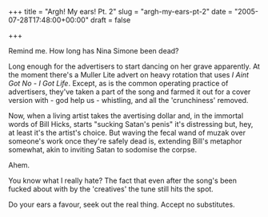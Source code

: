 +++
title = "Argh! My ears! Pt. 2"
slug = "argh-my-ears-pt-2"
date = "2005-07-28T17:48:00+00:00"
draft = false

+++

Remind me. How long has Nina Simone been dead?

Long enough for the advertisers to start dancing on her grave apparently. At the moment there's a Muller Lite advert on heavy rotation that uses <cite asin="B00009PBWR">I Aint Got No - I Got Life</cite>. Except, as is the common operating practice of advertisers, they've taken a part of the song and farmed it out for a cover version with - god help us - whistling, and all the 'crunchiness' removed.

Now, when a living artist takes the avertising dollar and, in the immortal words of Bill Hicks, starts "sucking Satan's penis" it's distressing but, hey, at least it's the artist's choice. But waving the fecal wand of muzak over someone's work once they're safely dead is, extending Bill's metaphor somewhat, akin to inviting Satan to sodomise the corpse.

Ahem.

You know what I really hate? The fact that even after the song's been fucked about with by the 'creatives' the tune still hits the spot.

Do your ears a favour, seek out the real thing. Accept no substitutes.
